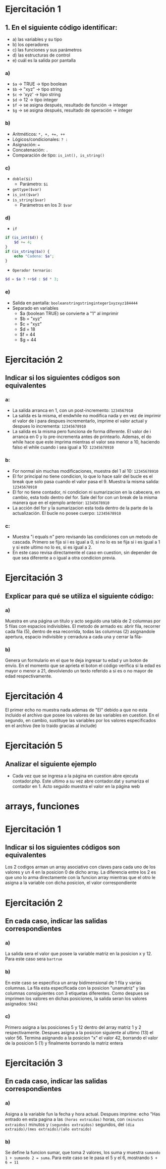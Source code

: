 # Ejercitación 1

## 1. En el siguiente código identificar:

- a) las variables y su tipo
- b) los operadores
- c) las funciones y sus parámetros
- d) las estructuras de control
- e) cuál es la salida por pantalla

### a)

- `$a` → TRUE → tipo boolean
- `$b` → "xyz" → tipo string
- `$c` → 'xyz' → tipo string
- `$d` → 12 → tipo integer
- `$f` → se asigna después, resultado de función → integer
- `$g` → se asigna después, resultado de operación → integer

### b)

- Aritméticos: `*, +, +=, ++`
- Lógicos/condicionales: `? :`
- Asignación: `=`
- Concatenación: `.`
- Comparación de tipo: `is_int(), is_string()`

### c)

- `doble($i)`
  - Parámetro: `$i`
- `gettype($var)`
- `is_int($var)`
- `is_string($var)`
  - Parámetros en los 3: `$var`

### d)

- `if`

```php
if (is_int($d)) {
    $d += 4;
}
if (is_string($a)) {
    echo "Cadena: $a";
}
```

- `Operador ternario:`

```php
$d = $a ? ++$d : $d * 3;
```

### e)

- Salida en pantalla:
  `booleanstringstringinteger1xyzxyz184444`
- Separado en variables
  - $a (boolean TRUE) se convierte a "1" al imprimir
  - $b = "xyz"
  - $c = "xyz"
  - $d = 18
  - $f = 44
  - $g = 44

# Ejercitación 2

## Indicar si los siguientes códigos son equivalentes

### a:

- La salida arranca en 1, con un post-incremento: `1234567910`
- La salida es la misma, el endwhile no modifica nada y en vez de imprimir el valor de i para despues incrementarlo, imprime el valor actual y despues lo incrementa: `12345678910`
- La salida es la misma pero funciona de forma diferente. El valor de i arranca en 0 y lo pre-incrementa antes de printearlo. Ademas, el do while hace que este imprima mientras el valor sea menor a 10, haciendo falso el while cuando i sea igual a 10: `12345678910`

### b:

- For normal sin muchas modificaciones, muestra del 1 al 10: `12345678910`
- El for principal no tiene condicion, lo que lo hace salir del bucle es el break que solo pasa cuando el valor pasa el 9. Muestra la misma salida: `12345678910`
- El for no tiene contador, ni condicion ni sumarizacion en la cabecera, en cambio, esta todo dentro del for. Sale del for con un break de la misma manera que en el ejemplo anterior: `12345678910`
- La acción del for y la sumarizacion esta toda dentro de la parte de la actualización. El bucle no posee cuerpo: `12345678910`

### c:

- Muestra "i equals n" pero revisando las condiciones con un metodo de cascada. Primero se fija si i es igual a 0, si no lo es se fija si i es igual a 1 y si este ultimo no lo es, si es igual a 2.
- En este caso revisa directamente el caso en cuestion, sin depender de que sea diferente a o igual a otra condicion previa.

# Ejercitación 3

## Explicar para qué se utiliza el siguiente código:

### a)

Muestra en una página un título y acto seguido una tabla de 2 columnas por 5 filas con espacios indivisibles. El metodo de armado es: abrir fila, recorrer cada fila (5), dentro de esa recorrida, todas las columnas (2) asignandole apertura, espacio indivisible y cerradura a cada una y cerrar la fila-

### b)

Genera un formulario en el que te deja ingresar tu edad y un boton de envío. En el momento que se aprieta el boton el código verifica si la edad es mayor o menor a 21, devolviendo un texto referido a si es o no mayor de edad respectivamente.

# Ejercitación 4

El primer echo no muestra nada ademas de "El" debido a que no esta incluido el archivo que posee los valores de las variables en cuestion. En el segundo, en cambio, sustituye las variables por los valores especificados en el archivo (lee lo traido gracias al include)

# Ejercitación 5

## Analizar el siguiente ejemplo

- Cada vez que se ingresa a la página en cuestion abre ejecuta contador.php. Este ultimo a su vez abre contador.dat y sumariza el contador en 1. Acto seguido muestra el valor en la página web

# arrays, funciones

# Ejercitación 1

## Indicar si los siguientes códigos son equivalentes

Los 2 codigos arman un array asociativo con claves para cada uno de los valores y un 4 en la posicion 0 de dicho array. La diferencia entre los 2 es que uno lo arma directamente con la funcion array mientras que el otro le asigna a la variable con dicha posicion, el valor correspondiente

# Ejercitación 2

## En cada caso, indicar las salidas correspondientes

### a)

La salida sera el valor que posee la variable matriz en la posicion x y 12. Para este caso sera `bartrue`

### b)

En este caso se especifica un array bidimensional de 1 fila y varias columnas. La fila esta especificada con la posicion "unamatriz" y las columnas consiguientes con 3 etiquetas diferentes. Como despues se imprimen los valores en dichas posiciones, la salida seran los valores asignados: `5942`

### c)

Primero asigna a las posiciones 5 y 12 dentro del array matriz 1 y 2 respectivamente. Despues asigna a la posicion siguiente al ultimo (13) el valor 56. Termina asignando a la posicion "x" el valor 42, borrando el valor de la posicion 5 (1) y finalmente borrando la matriz entera

# Ejercitación 3

## En cada caso, indicar las salidas correspondientes

### a)

Asigna a la variable fun la fecha y hora actual. Despues imprime: echo "Has entrado en esta pagina a las `(horas extraidas)` horas, con `(minutos extraidos)` minutos y `(segundos extraidos)` segundos, del `(dia extraido)/(mes extraido)/(año extraido)`

### b)

Se define la funcion sumar, que toma 2 valores, los suma y muestra `sumando 1 + sumando 2 = suma`. Para este caso se le pasa el 5 y el 6, mostrando `5 + 6 = 11`
